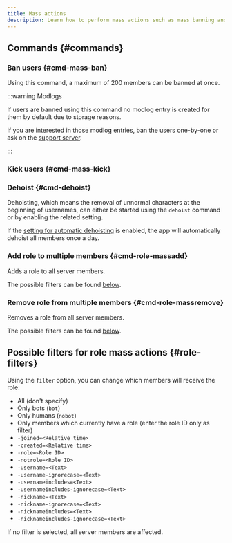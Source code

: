 ```yaml
---
title: Mass actions
description: Learn how to perform mass actions such as mass banning and kicking, as well as adding and removing roles from multiple users.
---
```


## Commands {#commands}

### Ban users {#cmd-mass-ban}

<Command name="mass ban" slash="reason:Reason users:List of users, separated by &quot; &quot;, &quot;,&quot; or &quot;;&quot;" message="<Reason> <List of users, separated by &quot; &quot;, &quot;,&quot; or &quot;;&quot;>"></Command>

Using this command, a maximum of 200 members can be banned at once.

:::warning Modlogs

If users are banned using this command no modlog entry is created for them by default due to storage reasons.

If you are interested in those modlog entries, ban the users one-by-one or ask on the [support server](https://tomatenkuchen.com/discord).

:::

### Kick users {#cmd-mass-kick}

<Command name="mass kick" slash="reason:Reason users:List of users, separated by &quot; &quot;, &quot;,&quot; or &quot;;&quot;" message="<Reason> <List of users, separated by &quot; &quot;, &quot;,&quot; or &quot;;&quot;>"></Command>

### Dehoist {#cmd-dehoist}

Dehoisting, which means the removal of unnormal characters at the beginning of usernames, can either be started using the `dehoist` command or by enabling the related setting.

If the [setting for automatic dehoisting](./settings#auto-dehoist) is enabled, the app will automatically dehoist all members once a day.

### Add role to multiple members {#cmd-role-massadd}

<Command name="role massadd" slash="role:Role [filter:Filter]" message="<Role> [<Filter>]"></Command>

Adds a role to all server members.

The possible filters can be found [below](#role-filters).

### Remove role from multiple members {#cmd-role-massremove}

<Command name="role massremove" slash="role:Role [filter:Filter]" message="<Role> [<Filter>]"></Command>

Removes a role from all server members.

The possible filters can be found [below](#role-filters).

## Possible filters for role mass actions {#role-filters}

Using the `filter` option, you can change which members will receive the role:
- All (don't specify)
- Only bots (`bot`)
- Only humans (`nobot`)
- Only members which currently have a role (enter the role ID only as filter)
- `-joined=<Relative time>`
- `-created=<Relative time>`
- `-role=<Role ID>`
- `-notrole=<Role ID>`
- `-username=<Text>`
- `-username-ignorecase=<Text>`
- `-usernameincludes=<Text>`
- `-usernameincludes-ignorecase=<Text>`
- `-nickname=<Text>`
- `-nickname-ignorecase=<Text>`
- `-nicknameincludes=<Text>`
- `-nicknameincludes-ignorecase=<Text>`

If no filter is selected, all server members are affected.
